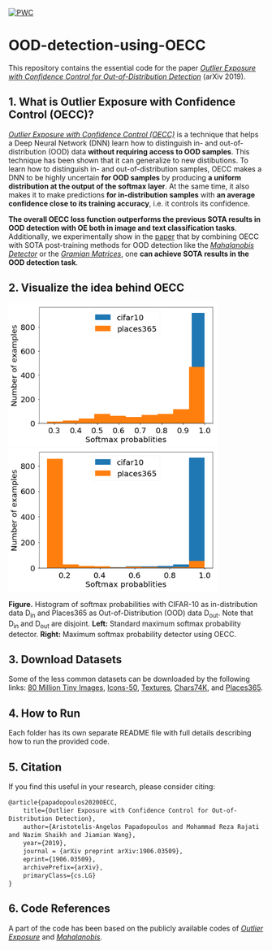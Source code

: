 [![PWC](https://img.shields.io/endpoint.svg?url=https://paperswithcode.com/badge/simultaneous-classification-and-novelty/out-of-distribution-detection-on-cifar-10)](https://paperswithcode.com/sota/out-of-distribution-detection-on-cifar-10?p=simultaneous-classification-and-novelty)

# OOD-detection-using-OECC

This repository contains the essential code for the paper [_Outlier Exposure with Confidence Control for Out-of-Distribution Detection_](https://arxiv.org/abs/1906.03509) (arXiv 2019).


## 1. What is Outlier Exposure with Confidence Control (OECC)?
[_Outlier Exposure with Confidence Control (OECC)_](https://arxiv.org/abs/1906.03509) is a technique that helps a Deep Neural Network (DNN) learn how to distinguish in- and out-of-distribution (OOD) data <b>without requiring access to OOD samples</b>. This technique has been shown that it can generalize to new distibutions. To learn how to distinguish in- and out-of-distribution samples, OECC makes a DNN to be highly uncertain <b>for OOD samples</b> by producing <b>a uniform distribution at the output of the softmax layer</b>. At the same time, it also makes it to make predictions <b>for in-distribution samples</b> with <b>an average confidence close to its training accuracy</b>, i.e. it controls its confidence. 

<b>The overall OECC loss function outperforms the previous SOTA results in OOD detection with OE both in image and text classification tasks</b>. Additionally, we experimentally show in the [paper](https://arxiv.org/abs/1906.03509) that by combining OECC with SOTA post-training methods for OOD detection like the [_Mahalanobis Detector_](https://github.com/pokaxpoka/deep_Mahalanobis_detector) or the [_Gramian Matrices_](https://arxiv.org/abs/1912.12510), one <b>can achieve SOTA results in the OOD detection task</b>. 


## 2. Visualize the idea behind OECC

<p float="left">
  <img src="/baseline_cifar10_places365_distribution.png" width="410" /> 
  <img src="/OECC_cifar10_places365_distribution.png" width="410" />
</p>
<b>Figure.</b> Histogram of softmax probabilities with CIFAR-10 as in-distribution data D<sub>in</sub> and Places365 as Out-of-Distribution (OOD) data D<sub>out</sub>. Note that D<sub>in</sub> and D<sub>out</sub> are disjoint. <b>Left:</b> Standard maximum softmax probability detector. <b>Right:</b> Maximum softmax probability detector using OECC.  
    

## 3. Download Datasets

Some of the less common datasets can be downloaded by the following links: [80 Million Tiny Images](http://horatio.cs.nyu.edu/mit/tiny/data/tiny_images.bin), [Icons-50](https://github.com/hendrycks/robustness),
[Textures](https://www.robots.ox.ac.uk/~vgg/data/dtd/), [Chars74K](http://www.ee.surrey.ac.uk/CVSSP/demos/chars74k/EnglishImg.tgz), and [Places365](http://places2.csail.mit.edu/download.html).


## 4. How to Run

Each folder has its own separate README file with full details describing how to run the provided code.


## 5. Citation

If you find this useful in your research, please consider citing:

    @article{papadopoulos2020OECC,
        title={Outlier Exposure with Confidence Control for Out-of-Distribution Detection},
        author={Aristotelis-Angelos Papadopoulos and Mohammad Reza Rajati and Nazim Shaikh and Jiamian Wang},
        year={2019},
        journal = {arXiv preprint arXiv:1906.03509},
        eprint={1906.03509},
        archivePrefix={arXiv},
        primaryClass={cs.LG}
    }

## 6. Code References

A part of the code has been based on the publicly available codes of [_Outlier Exposure_](https://github.com/hendrycks/outlier-exposure) and [_Mahalanobis_](https://github.com/pokaxpoka/deep_Mahalanobis_detector).
